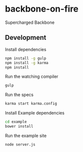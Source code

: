 backbone-on-fire
================

Supercharged Backbone

Development
-----------

Install dependencies
```sh
npm install -g gulp
npm install -g karma
npm install
```

Run the watching compiler
```sh
gulp
```

Run the specs
```sh
karma start karma.config
```

Install Example dependencies
```sh
cd example
bower install
```

Run the example site
```sh
node server.js
```
